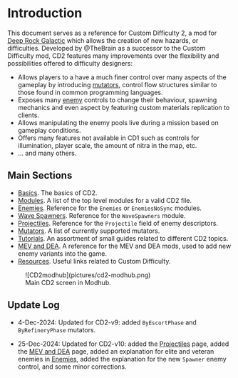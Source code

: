 # Introduction

This document serves as a reference for Custom Difficulty 2, a mod for [Deep Rock Galactic](https://store.steampowered.com/app/548430/Deep_Rock_Galactic/) which allows the creation of new hazards, or difficulties. Developed by @TheBrain as a successor to the Custom Difficulty mod, CD2 features many improvements over the flexibility and possibilities offered to difficulty designers:

* Allows players to a have a much finer control over many aspects of the gameplay by introducing [mutators](mutators.md), control flow structures similar to those found in common programming languages. 
* Exposes many [enemy](enemies.md) controls to change their behaviour, spawning mechanics and even aspect by featuring custom materials replication to clients.
* Allows manipulating the enemy pools live during a mission based on gameplay conditions.
* Offers many features not available in CD1 such as controls for illumination, player scale, the amount of nitra in the map, etc.
* ... and many others.


## Main Sections

* [Basics](basics.md). The basics of CD2.
* [Modules](modules.md). A list of the top level modules for a valid CD2 file.
* [Enemies](enemies.md). Reference for the `Enemies` or `EnemiesNoSync` modules.
* [Wave Spawners](wavespawners.md). Reference for the `WaveSpawners` module.
* [Projectiles](projectiles.md). Reference for the `Projectile` field of enemy descriptors.
* [Mutators](mutators.md). A list of currently supported mutators.
* [Tutorials](grouped_cooldowns.md). An assortment of small guides related to different CD2 topics.
* [MEV and DEA](mev-dea.md). A reference for the MEV and DEA mods, used to add new enemy variants into the game.
* [Resources](resources.md). Useful links related to Custom Difficulty.

<figure markdown="span">
  ![CD2modhub](pictures/cd2-modhub.png)
  <figcaption>Main CD2 screen in Modhub.</figcaption>
</figure>

## Update Log

* 4-Dec-2024: Updated for CD2-v9: added `ByEscortPhase` and `ByRefineryPhase` mutators.
+ 25-Dec-2024: Updated for CD2-v10: added the [Projectiles](projectiles.md) page, added the [MEV and DEA](mev-dea.md) page, added an explanation for elite and veteran enemies in [Enemies](enemies.md), added the explanation for the new `Spawner` enemy control, and some minor corrections. 

